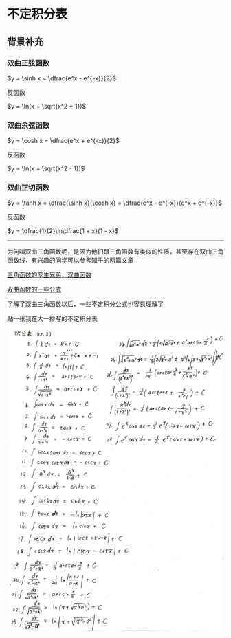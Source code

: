 # 不定积分表

## 背景补充

### 双曲正弦函数

$y = \sinh x = \dfrac{e^x - e^{-x}}{2}$

反函数

$y = \ln(x + \sqrt{x^2 + 1})$

### 双曲余弦函数

$y = \cosh x = \dfrac{e^x + e^{-x}}{2}$

反函数

$y = \ln(x + \sqrt{x^2 - 1})$

### 双曲正切函数

$y = \tanh x = \dfrac{\sinh x}{\cosh x} = \dfrac{e^x - e^{-x}}{e^x + e^{-x}}$

反函数

$y = \dfrac{1}{2}\ln\dfrac{1 + x}{1 - x}$

---

为何叫双曲三角函数呢，是因为他们跟三角函数有类似的性质，甚至存在双曲三角函数线，有兴趣的同学可以参考知乎的两篇文章


[三角函数的孪生兄弟，双曲函数](https://zhuanlan.zhihu.com/p/398460302)

[双曲函数的一些公式](https://zhuanlan.zhihu.com/p/338449318)

了解了双曲三角函数以后，一些不定积分公式也容易理解了

贴一张我在大一抄写的不定积分表

![alt text](852693d64a7a305366950f2a171fbb8.png)
